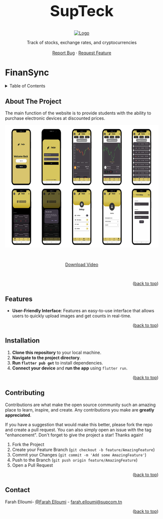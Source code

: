 <a name="readme-top"></a>
<!-- PROJECT LOGO --> 
<br />
<div align="center">
  <h1 style="font-size:50px">SupTeck
    </h1>
  <a href="https://github.com/faraheloumi/SupTeck">
    <img src="assets/FinanSync-logos_transparent.svg" alt="Logo" width="350" height="300">
  </a>
  <p align="center">
    Track of stocks, exchange rates, and cryptocurrencies
    <br />
    <br />
    <a href="https://github.com/faraheloumi/SupTeck/issues/new?labels=bug&template=bug-report---.md">Report Bug</a>
    ·
    <a href="https://github.com/faraheloumi/SupTeck/issues/new?labels=enhancement&template=feature-request---.md">Request Feature</a>
  </p>
</div>


# FinanSync
<!-- TABLE OF CONTENTS -->
<details>
  <summary>Table of Contents</summary>
  <ol>
    <li><a href="#about-the-project">About The Project</a></li>
    <li><a href="#features">Features</a></li>
    <li><a href="#installation">Installation</a></li>
    <li><a href="#contributing">Contributing</a></li>
    <li><a href="#contact">Contact</a></li>
  </ol>
</details>



## About The Project

The main function of the website is to provide students with the ability to purchase electronic devices at discounted prices.
<br/>

<p align="center">
  <img src="https://github.com/faraheloumi/FinanSync/blob/master/assets/demo.png" alt="pic3" height="400">
</p>

<br/>

<p align="center">
  <a href="https://github.com/faraheloumi/FinanSync/blob/master/assets/WhatsApp%20Video%202024-01-08%20at%2010.02.03.mp4" download>Download Video</a>
</p>

<br/>

<p align="right">(<a href="#readme-top">back to top</a>)</p>


## Features
- **User-Friendly Interface**: Features an easy-to-use interface that allows users to quickly upload images and get counts in real-time.
<p align="right">(<a href="#readme-top">back to top</a>)</p>

## Installation

1. **Clone this repository** to your local machine.
2. **Navigate to the project directory**.
3. **Run `flutter pub get`** to install dependencies.
4. **Connect your device** and **run the app** using `flutter run`.
<p align="right">(<a href="#readme-top">back to top</a>)</p>

## Contributing

Contributions are what make the open source community such an amazing place to learn, inspire, and create. Any contributions you make are **greatly appreciated**.

If you have a suggestion that would make this better, please fork the repo and create a pull request. You can also simply open an issue with the tag "enhancement".
Don't forget to give the project a star! Thanks again!

1. Fork the Project
2. Create your Feature Branch (`git checkout -b feature/AmazingFeature`)
3. Commit your Changes (`git commit -m 'Add some AmazingFeature'`)
4. Push to the Branch (`git push origin feature/AmazingFeature`)
5. Open a Pull Request
<p align="right">(<a href="#readme-top">back to top</a>)</p>


<!-- CONTACT -->

## Contact

Farah Elloumi- [@Farah Elloumi][linkedin-url] - farah.elloumi@supcom.tn <br/>
<p align="right">(<a href="#readme-top">back to top</a>)</p>

<!-- MARKDOWN LINKS & IMAGES -->
<!-- https://www.markdownguide.org/basic-syntax/#reference-style-links -->
[linkedin-shield]: https://img.shields.io/badge/-LinkedIn-black.svg?style=for-the-badge&logo=linkedin&colorB=555
[linkedin-url]: https://www.linkedin.com/in/farah-elloumi-735ab1269/
